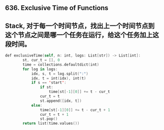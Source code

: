 ## 636. Exclusive Time of Functions
## Stack, 对于每一个时间节点，找出上一个时间节点到这个节点之间是哪一个任务在运行，给这个任务加上这段时间。
```swift
def exclusiveTime(self, n: int, logs: List[str]) -> List[int]:
        st, cur_t = [], 0
        time = collections.defaultdict(int) 
        for log in logs:
            idx, s, t = log.split(":")
            idx, t = int(idx), int(t)
            if s == 'start':
                if st:
                    time[st[-1][0]] += t - cur_t
                cur_t = t
                st.append([idx, t])
            else:
                time[st[-1][0]] += t - cur_t + 1
                cur_t = t + 1
                st.pop()
        return list(time.values())
```
